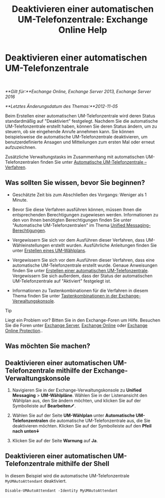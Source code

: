 ﻿---
title: 'Deaktivieren einer automatischen UM-Telefonzentrale: Exchange Online Help'
TOCTitle: Deaktivieren einer automatischen UM-Telefonzentrale
ms:assetid: ad79f374-f68f-430b-8b9c-2c841e1c55ae
ms:mtpsurl: https://technet.microsoft.com/de-de/library/Bb124228(v=EXCHG.150)
ms:contentKeyID: 50476422
ms.date: 05/23/2018
mtps_version: v=EXCHG.150
ms.translationtype: MT
---

# Deaktivieren einer automatischen UM-Telefonzentrale

 

_**Gilt für:**Exchange Online, Exchange Server 2013, Exchange Server 2016_

_**Letztes Änderungsdatum des Themas:**2012-11-05_

Beim Erstellen einer automatischen UM-Telefonzentrale wird deren Status standardmäßig auf "Deaktiviert" festgelegt. Nachdem Sie die automatische UM-Telefonzentrale erstellt haben, können Sie deren Status ändern, um zu steuern, ob sie eingehende Anrufe annehmen kann. Sie können beispielsweise die automatische UM-Telefonzentrale deaktivieren, um benutzerdefinierte Ansagen und Mitteilungen zum ersten Mal oder erneut aufzuzeichnen.

Zusätzliche Verwaltungstasks im Zusammenhang mit automatischen UM-Telefonzentralen finden Sie unter [Automatische UM-Telefonzentrale – Verfahren](um-auto-attendant-procedures-exchange-2013-help.md).

## Was sollten Sie wissen, bevor Sie beginnen?

  - Geschätzte Zeit bis zum Abschließen des Vorgangs: Weniger als 1 Minute.

  - Bevor Sie diese Verfahren ausführen können, müssen Ihnen die entsprechenden Berechtigungen zugewiesen werden. Informationen zu den von Ihnen benötigten Berechtigungen finden Sie unter "Automatische UM-Telefonzentralen" im Thema [Unified Messaging-Berechtigungen](unified-messaging-permissions-exchange-2013-help.md).

  - Vergewissern Sie sich vor dem Ausführen dieser Verfahren, dass UM-Wähleinstellungen erstellt wurden. Ausführliche Anleitungen finden Sie unter [Erstellen eines UM-Wählplans](create-a-um-dial-plan-exchange-2013-help.md).

  - Vergewissern Sie sich vor dem Ausführen dieser Verfahren, dass eine automatische UM-Telefonzentrale erstellt wurde. Genaue Anweisungen finden Sie unter [Erstellen einer automatischen UM-Telefonzentrale](create-a-um-auto-attendant-exchange-2013-help.md). Vergewissern Sie sich außerdem, dass der Status der automatischen UM-Telefonzentrale auf "Aktiviert" festgelegt ist.

  - Informationen zu Tastenkombinationen für die Verfahren in diesem Thema finden Sie unter [Tastenkombinationen in der Exchange-Verwaltungskonsole](keyboard-shortcuts-in-the-exchange-admin-center-exchange-online-protection-help.md).


> [!TIP]
> Liegt ein Problem vor? Bitten Sie in den Exchange-Foren um Hilfe. Besuchen Sie die Foren unter <A href="https://go.microsoft.com/fwlink/p/?linkid=60612">Exchange Server</A>, <A href="https://go.microsoft.com/fwlink/p/?linkid=267542">Exchange Online</A> oder <A href="https://go.microsoft.com/fwlink/p/?linkid=285351">Exchange Online Protection</A>..



## Was möchten Sie machen?

## Deaktivieren einer automatischen UM-Telefonzentrale mithilfe der Exchange-Verwaltungskonsole

1.  Navigieren Sie in der Exchange-Verwaltungskonsole zu **Unified Messaging** \> **UM-Wählpläne**. Wählen Sie in der Listenansicht den Wählplan aus, den Sie ändern möchten, und klicken Sie auf der Symbolleiste auf **Bearbeiten**![Bearbeitungssymbol](images/Bb124582.6f53ccb2-1f13-4c02-bea0-30690e6ea71d(EXCHG.150).gif "Bearbeitungssymbol").

2.  Wählen Sie auf der Seite **UM-Wählplan** unter **Automatische UM-Telefonzentralen** die automatische UM-Telefonzentrale aus, die Sie deaktivieren möchten. Klicken Sie auf der Symbolleiste auf den **Pfeil nach unten**![NACH-UNTEN-TASTE (Symbol)](images/JJ150576.ef5ca57d-a033-457b-bd92-6361877c33d0(EXCHG.150).gif "NACH-UNTEN-TASTE (Symbol)")

3.  Klicken Sie auf der Seite **Warnung** auf **Ja**.

## Deaktivieren einer automatischen UM-Telefonzentrale mithilfe der Shell

In diesem Beispiel wird die automatische UM-Telefonzentrale `MyUMAutoAttendant` deaktiviert.

    Disable-UMAutoAttendant -Identity MyUMAutoAttendant

